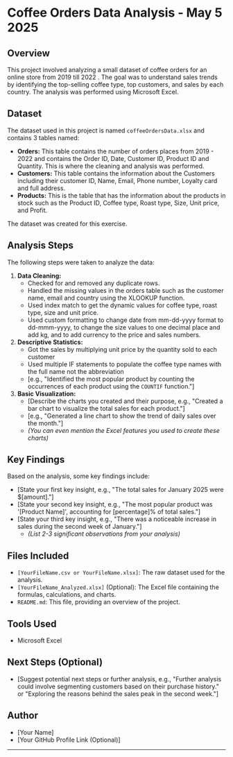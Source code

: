 # Coffee Orders Data Analysis - May 5 2025

## Overview

This project involved analyzing a small dataset of coffee orders for an online store from 2019 till 2022 . The goal was to understand sales trends by identifying the top-selling coffee type, top customers, and sales by each country.  The analysis was performed using Microsoft Excel.
## Dataset

The dataset used in this project is named `coffeeOrdersData.xlsx` and contains 3 tables named:

* **Orders:** This table contains the number of orders places from 2019 - 2022 and contains the Order ID, Date, Customer ID, Product ID and Quantity. This is where the cleaning and analysis was performed.
* **Customers:** This table contains the information about the Customers including their customer ID, Name, Email, Phone number, Loyalty card and full address.
* **Products:** This is the table that has the information about the products in stock such as the Product ID, Coffee type, Roast type, Size, Unit price, and Profit.

The dataset was created for this exercise.

## Analysis Steps

The following steps were taken to analyze the data:

1.  **Data Cleaning:**
    * Checked for and removed any duplicate rows. 
	* Handled the missing values in the orders table such as the customer name, email and country using the XLOOKUP function.
	* Used index match to get the dynamic values for coffee type, roast type, size and unit price.
	* Used custom formatting to change date from mm-dd-yyyy format to dd-mmm-yyyy, to change the size values to one decimal place and add kg, and to add currency to the price and sales numbers.
2.  **Descriptive Statistics:**
    * Got the sales by multiplying unit price by the quantity sold to each customer
    * Used multiple IF statements to populate the coffee type names with the full name not the abbreviation
    * [e.g., "Identified the most popular product by counting the occurrences of each product using the `COUNTIF` function."]
3.  **Basic Visualization:**
    * [Describe the charts you created and their purpose, e.g., "Created a bar chart to visualize the total sales for each product."]
    * [e.g., "Generated a line chart to show the trend of daily sales over the month."]
    * *(You can even mention the Excel features you used to create these charts)*

## Key Findings

Based on the analysis, some key findings include:

* [State your first key insight, e.g., "The total sales for January 2025 were $[amount]."]
* [State your second key insight, e.g., "The most popular product was '[Product Name]', accounting for [percentage]% of total sales."]
* [State your third key insight, e.g., "There was a noticeable increase in sales during the second week of January."]
    * *(List 2-3 significant observations from your analysis)*

## Files Included

* `[YourFileName.csv or YourFileName.xlsx]`: The raw dataset used for the analysis.
* `[YourFileName_Analyzed.xlsx]` (Optional): The Excel file containing the formulas, calculations, and charts.
* `README.md`: This file, providing an overview of the project.

## Tools Used

* Microsoft Excel

## Next Steps (Optional)

* [Suggest potential next steps or further analysis, e.g., "Further analysis could involve segmenting customers based on their purchase history." or "Exploring the reasons behind the sales peak in the second week."]

## Author

* [Your Name]
* [Your GitHub Profile Link (Optional)]

---